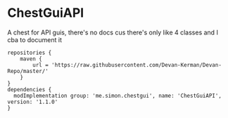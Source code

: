 # ChestGuiAPI
A chest for API guis, there's no docs cus there's only like 4 classes and I cba to document it
```
repositories {
	maven {
		url = 'https://raw.githubusercontent.com/Devan-Kerman/Devan-Repo/master/'
	}
}
dependencies {
  modImplementation group: 'me.simon.chestgui', name: 'ChestGuiAPI', version: '1.1.0'
}
